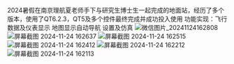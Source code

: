 2024暑假在南京理航夏老师手下与研究生博士生一起完成的地面站，经历了多个版本，使用了QT6.2.3，QT5及多个控件最终完成并成功投入使用
功能实现：飞行数据及仪表显示
         地图显示自动导航
         设置及仿真
![微信图片_20241124162808](https://github.com/user-attachments/assets/4f93ba44-9499-4813-a220-84f9116cd95f)
![屏幕截图 2024-11-24 162637](https://github.com/user-attachments/assets/a3a40712-00db-4e19-9172-3f883623691d)
![屏幕截图 2024-11-24 162515](https://github.com/user-attachments/assets/d94f7081-549c-4826-af58-96f76489ab19)
![屏幕截图 2024-11-24 162412](https://github.com/user-attachments/assets/5d86d96e-83ca-4107-b799-f18f1e2a9c82)
![屏幕截图 2024-11-24 162212](https://github.com/user-attachments/assets/13c1b80d-72ce-4225-a2b9-a580751562d1)
![屏幕截图 2024-11-24 162113](https://github.com/user-attachments/assets/30a6046d-806e-4a08-b853-c53eeb4629c1)
